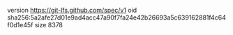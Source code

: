 version https://git-lfs.github.com/spec/v1
oid sha256:5a2afe27d01e9ad4acc47a90f7fa24e42b26693a5c639162881f4c64f0d1e45f
size 8378
